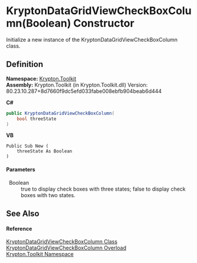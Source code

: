 # KryptonDataGridViewCheckBoxColumn(Boolean) Constructor


Initialize a new instance of the KryptonDataGridViewCheckBoxColumn class.



## Definition
**Namespace:** <a href="79d2eac2-21f4-54ff-7552-b20c33c30600.md">Krypton.Toolkit</a>  
**Assembly:** Krypton.Toolkit (in Krypton.Toolkit.dll) Version: 80.23.10.287+8d7660f9dc5efd033fabe008ebfb904beab6d444

**C#**
``` C#
public KryptonDataGridViewCheckBoxColumn(
	bool threeState
)
```
**VB**
``` VB
Public Sub New ( 
	threeState As Boolean
)
```



#### Parameters
<dl><dt>  Boolean</dt><dd>true to display check boxes with three states; false to display check boxes with two states.</dd></dl>

## See Also


#### Reference
<a href="8e45b13c-b535-d3a5-f1ac-1bf5532d6a5b.md">KryptonDataGridViewCheckBoxColumn Class</a>  
<a href="6270349b-a804-93b4-b73e-415781aa90e3.md">KryptonDataGridViewCheckBoxColumn Overload</a>  
<a href="79d2eac2-21f4-54ff-7552-b20c33c30600.md">Krypton.Toolkit Namespace</a>  
